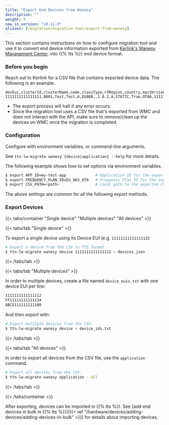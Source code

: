 ```yaml
---
title: "Export End Devices from Wanesy"
description: ""
weight: 3
new_in_version: "v0.11.0"
aliases: [/migration/migration-tool/export-from-wanesy]
---
```


This section contains instructions on how to configure migration tool and use it to convert end device information exported from [Kerlink's Wanesy Management Center](https://www.kerlink.com/), into {{% tts %}} end device format.

<!--more-->

### Before you begin

Reach out to Kerlink for a CSV file that contains exported device data. The following is an example.

```csv
devEui,clusterId,clusterName,name,classType,rfRegion,country,macVersion,regParamsRevision,profile,adrEnabled,activation,appEui,appKey,fcntDown,fcntUp,devNonceCounter,fNwkSIntKey,sNwkSIntKey,rx1Delay,rx1DrOffset,rx2Dr,rx2Freq,rxWindows,cfList,dwellTime,pingSlotDr,pingSlotFreq,geolocation,latitude,longitude,altitude,status,lastDataUpMessage,lastDataDownMessage,lastDataUpDr,device_profile,dev_addr,NwkSKey,AppSKey
1111111111111111,0001,Test,Test,A,EU868,,1.0.2,A,STATIC,True,OTAA,1111111111111111,22222222222222222222222222222222,10,20,False,,,,,,,,,,,,,,,,,,,SF7BW125,,1234567,33333333333333333333333333333333,44444444444444444444444444444444
```

- The export process will halt if any error occurs.
- Since the migration tool uses a CSV file that's exported from WMC and does not interact with the API, make sure to remove/clean up the devices on WMC once the migration is completed.

### Configuration

Configure with environment variables, or command-line arguments.

See `ttn-lw-migrate wanesy {device|application} --help` for more details.

The following example shows how to set options via environment variables.

```bash
$ export APP_ID=my-test-app             # Application ID for the exported devices
$ export FREQUENCY_PLAN_ID=EU_863_870   # Frequency Plan ID for the exported devices
$ export CSV_PATH=<path>                # Local path to the exported CSV file.
```

The above settings are common for all the following export methods.

### Export Devices

{{< tabs/container "Single device" "Multiple devices" "All devices" >}}

{{< tabs/tab "Single device" >}}

To export a single device using its Device EUI (e.g. `1111111111111112`):

```bash
# Export a device from the CSV to TTS format.
$ ttn-lw-migrate wanesy device 1111111111111112 > devices.json
```

{{< /tabs/tab >}}

{{< tabs/tab "Multiple devices" >}}

In order to multiple devices, create a file named `device_euis.txt` with one device EUI per line:

```txt
1111111111111112
FF11111111111134
ABCD111111111100
```

And then export with:

```bash
# Export multiple devices from the CSV.
$ ttn-lw-migrate wanesy device < device_ids.txt
```

{{< /tabs/tab >}}

{{< tabs/tab "All devices" >}}

In order to export all devices from the CSV file, use the `application` command.

```bash
# Export all devices from the CSV.
$ ttn-lw-migrate wanesy application --all
```

{{< /tabs/tab >}}

{{< /tabs/container >}}

After exporting, devices can be imported in {{% tts %}}. See [add end devices in bulk in {{% tts %}}]({{< ref "/hardware/devices/adding-devices/adding-devices-in-bulk" >}}) for details about importing devices.
